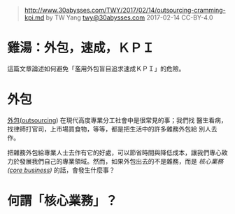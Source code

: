 ﻿> http://www.30abysses.com/TWY/2017/02/14/outsourcing-cramming-kpi.md
> by TW Yang <twy@30abysses.com> 2017-02-14 CC-BY-4.0

# 雞湯：外包，速成，ＫＰＩ

這篇文章論述如何避免「濫用外包盲目追求速成ＫＰＩ」的危險。



# 外包

[外包][1]([outsourcing][2]) 在現代高度專業分工社會中是很常見的事；我們找
醫生看病，找律師打官司，上市場買食物，等等，都是把生活中的許多雜務外包給
別人去作。

[1]: https://zh.wikipedia.org/zh-tw/%E5%A4%96%E5%88%A4
[2]: https://en.wikipedia.org/wiki/Outsourcing

把雜務外包給專業人士去作有它的好處，可以節省時間與降低成本，讓我們專心致
力於發展我們自己的專業領域。然而，如果外包出去的不是雜務，而是
*核心業務([core business][3])* 的話，會發生什麼事？

[3]: https://en.wikipedia.org/wiki/Core_business



# 何謂「核心業務」？

